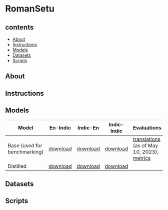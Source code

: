 # RomanSetu
## contents
- [About](#About)
- [Instructions](#Instructions)
- [Models](#Models)
- [Datasets](#Datasets)
- [Scripts](#Scripts)

## About

## Instructions

## Models

| Model                        | En-Indic                                                                                                    | Indic-En                                                                                                    | Indic-Indic                                                                                            | Evaluations                                                                                                                                                                                                          |
| ---------------------------- | ----------------------------------------------------------------------------------------------------------- | ----------------------------------------------------------------------------------------------------------- | ------------------------------------------------------------------------------------------------------ | -------------------------------------------------------------------------------------------------------------------------------------------------------------------------------------------------------------------- |
| Base (used for benchmarking) | [download](https://indictrans2-public.objectstore.e2enetworks.net/it2_preprint_ckpts/en-indic-preprint.zip) | [download](https://indictrans2-public.objectstore.e2enetworks.net/it2_preprint_ckpts/indic-en-preprint.zip) | [download](https://indictrans2-public.objectstore.e2enetworks.net/it2_preprint_ckpts/indic-indic.zip)  | [translations](https://indictrans2-public.objectstore.e2enetworks.net/translation_outputs.zip) (as of May 10, 2023), [metrics](https://drive.google.com/drive/folders/1lOOdaU0VdRSBgJEsNav5zC7wwLBis9NI?usp=sharing) |
| Distilled                    | [download](https://indictrans2-public.objectstore.e2enetworks.net/it2_distilled_ckpts/en-indic.zip)         | [download](https://indictrans2-public.objectstore.e2enetworks.net/it2_distilled_ckpts/indic-en.zip)         | [download](https://indictrans2-public.objectstore.e2enetworks.net/it2_distilled_ckpts/indic-indic.zip) |

## Datasets

## Scripts
